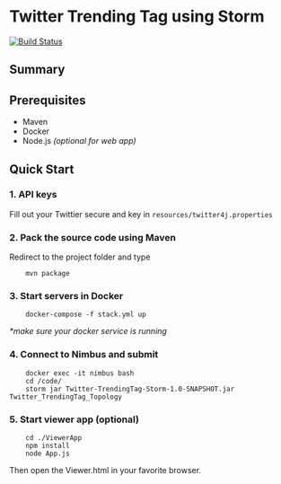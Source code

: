# Twitter Trending Tag using Storm
[![Build Status](https://travis-ci.org/MichaelCTH/Twitter-TrendingTag-Storm.svg?branch=master)](https://travis-ci.org/MichaelCTH/Twitter-TrendingTag-Storm)
## Summary

## Prerequisites
- Maven
- Docker
- Node.js *(optional for web app)*
 
## Quick Start
### 1. API keys
Fill out your Twittier secure and key in ```resources/twitter4j.properties```

### 2. Pack the source code using Maven
Redirect to the project folder and type
```
	mvn package
```
### 3. Start servers in Docker 

```
	docker-compose -f stack.yml up
```
*\*make sure your docker service is running*

### 4. Connect to Nimbus and submit

```
	docker exec -it nimbus bash
	cd /code/
	storm jar Twitter-TrendingTag-Storm-1.0-SNAPSHOT.jar Twitter_TrendingTag_Topology
```

### 5. Start viewer app (optional)

```
	cd ./ViewerApp
	npm install
	node App.js
```
Then open the Viewer.html in your favorite browser.
